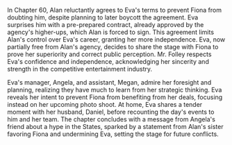 In Chapter 60, Alan reluctantly agrees to Eva's terms to prevent Fiona from doubting him, despite planning to later boycott the agreement. Eva surprises him with a pre-prepared contract, already approved by the agency's higher-ups, which Alan is forced to sign. This agreement limits Alan's control over Eva's career, granting her more independence. Eva, now partially free from Alan's agency, decides to share the stage with Fiona to prove her superiority and correct public perception. Mr. Folley respects Eva's confidence and independence, acknowledging her sincerity and strength in the competitive entertainment industry.

Eva's manager, Angela, and assistant, Megan, admire her foresight and planning, realizing they have much to learn from her strategic thinking. Eva reveals her intent to prevent Fiona from benefiting from her deals, focusing instead on her upcoming photo shoot. At home, Eva shares a tender moment with her husband, Daniel, before recounting the day's events to him and her team. The chapter concludes with a message from Angela's friend about a hype in the States, sparked by a statement from Alan's sister favoring Fiona and undermining Eva, setting the stage for future conflicts.